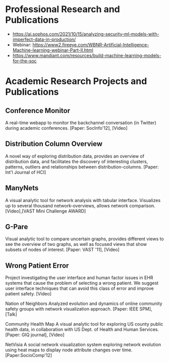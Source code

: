 
# Professional Research and Publications ## 

* https://ai.sophos.com/2021/10/15/analyzing-security-ml-models-with-imperfect-data-in-production/ 
* Webinar: https://www2.fireeye.com/WBNR-Artificial-Intelligence-Machine-learning-webinar-Part-II.html 
* https://www.mandiant.com/resources/build-machine-learning-models-for-the-soc


# Academic Research Projects and Publications #

## Conference Monitor ##
A real-time webapp to monitor the backchannel conversation (in Twitter) during academic conferences.
[Paper: SocInfo'12], [Video]

## Distribution Column Overview ## 
A novel way of exploring distribution data, provides an overview of distribution data, and facilitates the discovery of interesting clusters, patterns, outliers and relationships between distribution-columns.
[Paper: Int'l Journal of HCI]

## ManyNets ##
A visual analytic tool for network analysis with tabular interface. Visualizes up to several thousand network-overviews, allows network comparison.
[Video],[VAST Mini Challenge AWARD]

## G-Pare ##
Visual analytic tool to compare uncertain graphs, provides different views to see the overview of two graphs, as well as focused views that show subsets of nodes of interest.
[Paper: VAST '11], [Video]

## Wrong Patient Error ##
Project investigating the user interface and human factor issues in EHR systems that cause the problem of selecting a wrong patient. We suggest user interface techniques that can avoid this class of error and improve patient safety.
[Video]

Nation of Neighbors
Analyzed evolution and dynamics of online community safety groups with network visualization approach.
[Paper: IEEE SPM], [Talk]

Community Health Map
A visual analytic tool for exploring US county public health data, in collaboration with US Dept. of Health and Human Services.
[Paper: GIQ journal], [Video]

NetVisia
A social network visualization system exploring network evolution using heat maps to display node attribute changes over time.[Paper:SocioComp'12]
